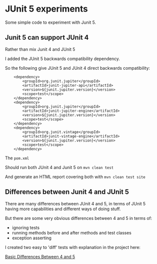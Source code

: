 # JUnit 5 experiments

Some simple code to experiment with Junit 5.

## Junit 5 can support JUnit 4

Rather than mix Junit 4 and JUnit 5

I added the JUnit 5 backwards compatibility dependency.

So the following give JUnit 5 and JUnit 4 direct backwards compatibility:

~~~~~~~~
    <dependency>
        <groupId>org.junit.jupiter</groupId>
        <artifactId>junit-jupiter-api</artifactId>
        <version>${junit.jupiter.version}</version>
        <scope>test</scope>
    </dependency>
    <dependency>
        <groupId>org.junit.jupiter</groupId>
        <artifactId>junit-jupiter-engine</artifactId>
        <version>${junit.jupiter.version}</version>
        <scope>test</scope>
    </dependency>
    <dependency>
        <groupId>org.junit.vintage</groupId>
        <artifactId>junit-vintage-engine</artifactId>
        <version>${junit.jupiter.version}</version>
        <scope>test</scope>
    </dependency>
~~~~~~~~

The `pom.xml`

Should run both JUnit 4 and Junit 5 on `mvn clean test`

And generate an HTML report covering both with `mvn clean test site`

## Differences between Junit 4 and JUnit 5

There are many differences between JUnit 4 and 5, in terms of JUnit 5 having more capabilities and different ways of doing stuff.

But there are some very obvious differences between 4 and 5 in terms of:

- ignoring tests
- running methods before and after methods and test classes
- exception asserting

I created two easy to 'diff' tests with explanation in the project here:

[Basic Differences Between 4 and 5](https://github.com/eviltester/junitexperiments/tree/master/src/test/java/compare4and5basics)